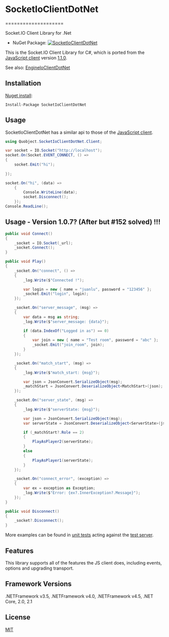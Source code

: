 # SocketIoClientDotNet
====================

Socket.IO Client Library for .Net

* NuGet Package: [![SocketIoClientDotNet](https://img.shields.io/nuget/v/SocketIoClientDotNet.svg?maxAge=2592000)](https://www.nuget.org/packages/SocketIoClientDotNet/)

This is the Socket.IO Client Library for C#, which is ported from the [JavaScript client](https://github.com/Automattic/socket.io-client) version [1.1.0](https://github.com/socketio/socket.io-client/releases/tag/1.1.0).

See also: [EngineIoClientDotNet](https://github.com/Quobject/EngineIoClientDotNet)

## Installation
[Nuget install](https://www.nuget.org/packages/SocketIoClientDotNet/):
```
Install-Package SocketIoClientDotNet
```

## Usage
SocketIoClientDotNet has a similar api to those of the [JavaScript client](https://github.com/Automattic/socket.io-client).

```cs
using Quobject.SocketIoClientDotNet.Client;

var socket = IO.Socket("http://localhost");
socket.On(Socket.EVENT_CONNECT, () =>
{
	socket.Emit("hi");
	
});

socket.On("hi", (data) =>
	{
		Console.WriteLine(data);
		socket.Disconnect();
	});
Console.ReadLine();
```
## Usage - Version 1.0.7? (After but #152 solved) !!!

```cs
public void Connect()
{
	_socket = IO.Socket(_url);
	_socket.Connect();
}

public void Play()
{
	_socket.On("connect", () =>
	{
		_log.Write($"Connected !");

		var login = new { name = "juanlu", password = "123456" };
		_socket.Emit("login", login);
	});

	_socket.On("server_message", (msg) =>
	{
		var data = msg as string;
		_log.Write($"server_message: {data}");

		if (data.IndexOf("Logged in as") == 0)
		{
			var join = new { name = "Test room", password = "abc" };
			_socket.Emit("join_room", join);
		}
	});

	_socket.On("match_start", (msg) =>
	{
		_log.Write($"match_start: {msg}");

		var json = JsonConvert.SerializeObject(msg);
		_matchStart = JsonConvert.DeserializeObject<MatchStart>(json);
	});

	_socket.On("server_state", (msg) =>
	{
		_log.Write($"serverState: {msg}");

		var json = JsonConvert.SerializeObject(msg);
		var serverState = JsonConvert.DeserializeObject<ServerState>(json);

		if (_matchStart?.Role == 2)
		{
			PlayAsPlayer2(serverState);
		}
		else
		{
			PlayAsPlayer1(serverState);
		}
	});

	_socket.On("connect_error", (exception) =>
	{
		var ex = exception as Exception;
		_log.Write($"Error: {ex?.InnerException?.Message}");
	});
}

public void Disconnect()
{
	_socket?.Disconnect();
}
```

More examples can be found in [unit tests](https://github.com/Quobject/SocketIoClientDotNet/blob/master/Src/SocketIoClientDotNet.Tests.net45/ClientTests/ServerConnectionTest.cs) acting against the [test server](https://github.com/Quobject/SocketIoClientDotNet/blob/master/TestServer/server.js).

## Features
This library supports all of the features the JS client does, including events, options and upgrading transport.

## Framework Versions
.NETFramework v3.5, .NETFramework v4.0, .NETFramework v4.5, .NET Core, 2.0, 2.1

## License

[MIT](http://opensource.org/licenses/MIT)
